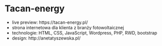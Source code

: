 # Tacan-energy

<ul>
  <li>live preview: https://tacan-energy.pl/</li>
  <li>strona internetowa dla klienta z branży fotowoltaicznej</li>
  <li>technologie: HTML, CSS, JavaScript, Wordpress, PHP, RWD, bootstrap</li>
  <li>design: http://anetatyszewska.pl/</li>
</ul>
